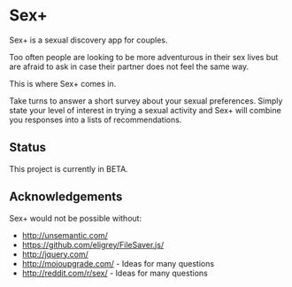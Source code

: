 # Sex+

Sex+ is a sexual discovery app for couples.

Too often people are looking to be more adventurous in their sex lives but are afraid to ask in case their partner does not feel the same way.

This is where Sex+ comes in.

Take turns to answer a short survey about your sexual preferences. Simply state your level of interest in trying a sexual activity and Sex+ will combine you responses into a lists of recommendations. 


## Status

This project is currently in BETA. 


## Acknowledgements

Sex+ would not be possible without: 
* <http://unsemantic.com/>
* <https://github.com/eligrey/FileSaver.js/>
* <http://jquery.com/>
* <http://mojoupgrade.com/> - Ideas for many questions
* <http://reddit.com/r/sex/> - Ideas for many questions
